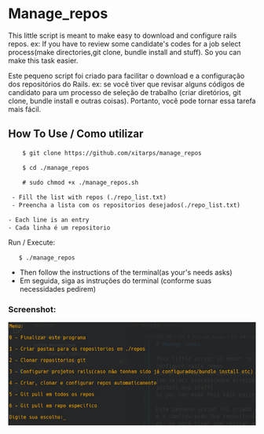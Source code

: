 # Manage_repos

This little script is meant to make easy to download and configure rails repos.
ex: If you have to review some candidate's codes for a job select process(make directories,git clone, bundle install and stuff).
So you can make this task easier.

Este pequeno script foi criado para facilitar o download e a configuração dos repositórios do Rails.
ex: se você tiver que revisar alguns códigos de candidato para um processo de seleção de trabalho (criar diretórios, git clone, bundle install e outras coisas).
Portanto, você pode tornar essa tarefa mais fácil.

## How To Use / Como utilizar

```
    $ git clone https://github.com/xitarps/manage_repos
```
```
    $ cd ./manage_repos
```
```
    # sudo chmod +x ./manage_repos.sh
```
```
 - Fill the list with repos (./repo_list.txt)
 - Preencha a lista com os repositorios desejados(./repo_list.txt)
 ```
 ```
 - Each line is an entry 
 - Cada linha é um repositorio
 ```
 
 Run / Execute:
 ```
    $ ./manage_repos
 ```
 
 - Then follow the instructions of the terminal(as your's needs asks)
 - Em seguida, siga as instruções do terminal (conforme suas necessidades pedirem)

### Screenshot:
!["img"](./imgs/Screenshot.png)